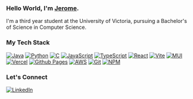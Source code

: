 ### Hello World, I'm [Jerome](https://jerome-taruc.vercel.app).

I'm a third year student at the University of Victoria, pursuing a Bachelor's of Science in Computer Science.

### My Tech Stack
[![Java](https://img.shields.io/badge/java-%23323330.svg?style=for-the-badge&logo=openjdk&logoColor=white)](https://github.com/jerometaruc?tab=repositories)
[![Python](https://img.shields.io/badge/python-%23323330?style=for-the-badge&logo=python&logoColor=white)](https://github.com/jerometaruc?tab=repositories)
[![C](https://img.shields.io/badge/c-%23323330.svg?style=for-the-badge&logo=c&logoColor=white)](https://github.com/jerometaruc?tab=repositories)
[![JavaScript](https://img.shields.io/badge/javascript-%23323330.svg?style=for-the-badge&logo=javascript&logoColor=white)](https://github.com/jerometaruc?tab=repositories)
[![TypeScript](https://img.shields.io/badge/typescript-%23323330.svg?style=for-the-badge&logo=typescript&logoColor=white)](https://github.com/jerometaruc?tab=repositories)
[![React](https://img.shields.io/badge/react-%23323330.svg?style=for-the-badge&logo=react&logoColor=white)](https://github.com/jerometaruc?tab=repositories)
[![Vite](https://img.shields.io/badge/vite-%23323330.svg?style=for-the-badge&logo=vite&logoColor=white)](https://github.com/jerometaruc?tab=repositories)
[![MUI](https://img.shields.io/badge/MUI-%23323330.svg?style=for-the-badge&logo=mui&logoColor=white)](https://github.com/jerometaruc?tab=repositories)
[![Vercel](https://img.shields.io/badge/vercel-%23323330.svg?style=for-the-badge&logo=vercel&logoColor=white)](https://github.com/jerometaruc?tab=repositories)
[![Github Pages](https://img.shields.io/badge/github%20pages-%23323330?style=for-the-badge&logo=github&logoColor=white)](https://github.com/jerometaruc?tab=repositories)
[![AWS](https://img.shields.io/badge/AWS-%23323330.svg?style=for-the-badge&logo=amazon-aws&logoColor=white)](https://github.com/jerometaruc?tab=repositories)
[![Git](https://img.shields.io/badge/git-%23323330.svg?style=for-the-badge&logo=git&logoColor=white)](https://github.com/jerometaruc?tab=repositories)
[![NPM](https://img.shields.io/badge/NPM-%23323330.svg?style=for-the-badge&logo=npm&logoColor=white)](https://github.com/jerometaruc?tab=repositories)

### Let's Connect
[![LinkedIn](https://img.shields.io/badge/linkedin-%230077B5.svg?style=for-the-badge&logo=linkedin&logoColor=white)](https://www.linkedin.com/in/jerometaruc)
